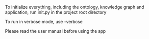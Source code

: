 To initialize everything, including the ontology, knowledge graph and application, run init.py in the project root directory

To run in verbose mode, use -verbose

Please read the user manual before using the app